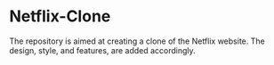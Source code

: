 # Netflix-Clone
The repository is aimed at creating a clone of the Netflix website. The design, style, and features, are added accordingly. 
